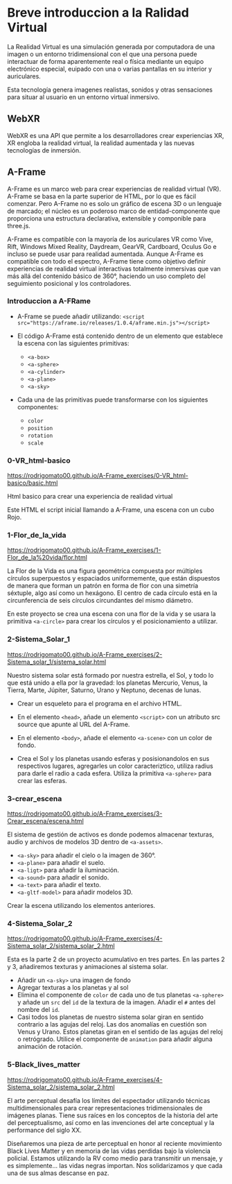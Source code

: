 # Breve introduccion a la Ralidad Virtual

La Realidad Virtual es una simulación generada por computadora de una imagen o un entorno tridimensional con el que una persona puede interactuar de forma aparentemente real o física mediante un equipo electrónico especial, euipado con una o varias pantallas en su interior y auriculares.

Esta tecnología genera imagenes realistas, sonidos y otras sensaciones para situar al usuario en un entorno virtual inmersivo.

## WebXR

WebXR es una API que permite a los desarrolladores crear experiencias XR, XR engloba la realidad virtual, la realidad aumentada y las nuevas tecnologías de inmersión.

## A-Frame

A-Frame es un marco web para crear experiencias de realidad virtual (VR). A-Frame se basa en la parte superior de HTML, por lo que es fácil comenzar. Pero A-Frame no es solo un gráfico de escena 3D o un lenguaje de marcado; el núcleo es un poderoso marco de entidad-componente que proporciona una estructura declarativa, extensible y componible para three.js.

A-Frame es compatible con la mayoría de los auriculares VR como Vive, Rift, Windows Mixed Reality, Daydream, GearVR, Cardboard, Oculus Go e incluso se puede usar para realidad aumentada. Aunque A-Frame es compatible con todo el espectro, A-Frame tiene como objetivo definir experiencias de realidad virtual interactivas totalmente inmersivas que van más allá del contenido básico de 360°, haciendo un uso completo del seguimiento posicional y los controladores.

### Introduccion a A-FRame

- A-Frame se puede añadir utilizando:
  `<script src="https://aframe.io/releases/1.0.4/aframe.min.js"></script>`

- El código A-Frame está contenido dentro de un elemento <a-scene> que establece la escena con las siguientes primitivas:
  - `<a-box>`
  - `<a-sphere>`
  - `<a-cylinder>`
  - `<a-plane>`
  - `<a-sky>`

- Cada una de las primitivas puede transformarse con los siguientes componentes:
  - `color`
  - `position`
  - `rotation`
  - `scale`

### 0-VR_html-basico

<a>https://rodrigomato00.github.io/A-Frame_exercises/0-VR_html-basico/basic.html

Html basico para crear una experiencia de realidad virtual

Este HTML el script inicial llamando a A-Frame, una escena con un cubo Rojo.

### 1-Flor_de_la_vida

<a>https://rodrigomato00.github.io/A-Frame_exercises/1-Flor_de_la%20vida/flor.html

La Flor de la Vida es una figura geométrica compuesta por múltiples círculos superpuestos y espaciados uniformemente, que están dispuestos de manera que forman un patrón en forma de flor con una simetría séxtuple, algo así como un hexágono. El centro de cada círculo está en la circunferencia de seis círculos circundantes del mismo diámetro.

En este proyecto se crea una escena con una flor de la vida y se usara la primitiva `<a-circle>` para crear los círculos y el posicionamiento a utilizar.

### 2-Sistema_Solar_1

<a>https://rodrigomato00.github.io/A-Frame_exercises/2-Sistema_solar_1/sistema_solar.html

Nuestro sistema solar está formado por nuestra estrella, el Sol, y todo lo que está unido a ella por la gravedad: los planetas Mercurio, Venus, la Tierra, Marte, Júpiter, Saturno, Urano y Neptuno, decenas de lunas.

- Crear un esqueleto para el programa en el archivo HTML.

- En el elemento `<head>`, añade un elemento `<script>` con un atributo src source que apunte al URL del A-Frame.

- En el elemento `<body>`, añade el elemento `<a-scene>` con un color de fondo.

- Crea el Sol y los planetas usando esferas y posisionandolos en sus respectivos lugares, agregarles un color caracteriztico, utiliza radius para darle el radio a cada esfera. Utiliza la primitiva `<a-sphere>` para crear las esferas.

### 3-crear_escena

<a>https://rodrigomato00.github.io/A-Frame_exercises/3-Crear_escena/escena.html

El sistema de gestión de activos es donde podemos almacenar texturas, audio y archivos de modelos 3D dentro de `<a-assets>`.
- `<a-sky>` para añadir el cielo o la imagen de 360°.
- `<a-plane>` para añadir el suelo.
- `<a-ligt>` para añadir la iluminación.
- `<a-sound>` para añadir el sonido.
- `<a-text>` para añadir el texto.
- `<a-gltf-model>` para añadir modelos 3D.

Crear la escena utilizando los elementos anteriores.

### 4-Sistema_Solar_2

<a>https://rodrigomato00.github.io/A-Frame_exercises/4-Sistema_solar_2/sistema_solar_2.html

Esta es la parte 2 de un proyecto acumulativo en tres partes. En las partes 2 y 3, añadiremos texturas y animaciones al sistema solar.

- Añadir un `<a-sky>` una imagen de fondo
- Agregar texturas a los planetas y al sol
- Elimina el componente de `color` de cada uno de tus planetas `<a-sphere>` y añade un `src` del `id` de la textura de la imagen. Añadir el `#` antes del nombre del `id`.
- Casi todos los planetas de nuestro sistema solar giran en sentido contrario a las agujas del reloj. Las dos anomalías en cuestión son Venus y Urano. Estos planetas giran en el sentido de las agujas del reloj o retrógrado.
Utilice el componente de `animation` para añadir alguna animación de rotación.

### 5-Black_lives_matter

<a>https://rodrigomato00.github.io/A-Frame_exercises/4-Sistema_solar_2/sistema_solar_2.html

El arte perceptual desafía los límites del espectador utilizando técnicas multidimensionales para crear representaciones tridimensionales de imágenes planas. Tiene sus raíces en los conceptos de la historia del arte del perceptualismo, así como en las invenciones del arte conceptual y la performance del siglo XX.

Diseñaremos una pieza de arte perceptual en honor al reciente movimiento Black Lives Matter y en memoria de las vidas perdidas bajo la violencia policial. Estamos utilizando la RV como medio para transmitir un mensaje, y es simplemente... las vidas negras importan. Nos solidarizamos y que cada una de sus almas descanse en paz.